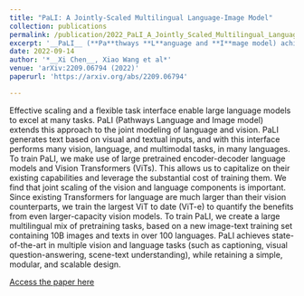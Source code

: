 ```yaml
---
title: "PaLI: A Jointly-Scaled Multilingual Language-Image Model"
collection: publications
permalink: /publication/2022_PaLI_A_Jointly_Scaled_Multilingual_Language_Image_Model
excerpt: '__PaLI__ (**Pa**thways **L**anguage and **I**mage model) achieves state-of-the-art in multiple vision and language tasks (such as captioning, visual question-answering, scene-text understanding), while retaining a simple, modular, and scalable design.'
date: 2022-09-14
author: '*__Xi Chen__, Xiao Wang et al*'
venue: 'arXiv:2209.06794 (2022)'
paperurl: 'https://arxiv.org/abs/2209.06794'

---
```


Effective scaling and a flexible task interface enable large language models to excel at many tasks. PaLI (Pathways Language and Image model) extends this approach to the joint modeling of language and vision. PaLI generates text based on visual and textual inputs, and with this interface performs many vision, language, and multimodal tasks, in many languages. To train PaLI, we make use of large pretrained encoder-decoder language models and Vision Transformers (ViTs). This allows us to capitalize on their existing capabilities and leverage the substantial cost of training them. We find that joint scaling of the vision and language components is important. Since existing Transformers for language are much larger than their vision counterparts, we train the largest ViT to date (ViT-e) to quantify the benefits from even larger-capacity vision models. To train PaLI, we create a large multilingual mix of pretraining tasks, based on a new image-text training set containing 10B images and texts in over 100 languages. PaLI achieves state-of-the-art in multiple vision and language tasks (such as captioning, visual question-answering, scene-text understanding), while retaining a simple, modular, and scalable design.

[Access the paper here](https://arxiv.org/abs/2209.06794)
